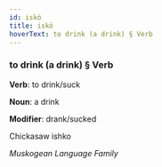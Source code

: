 ```yaml
---
id: iskö
title: iskö
hoverText: to drink (a drink) § Verb
---
```


### to drink (a drink) § Verb

**Verb**: to drink/suck

**Noun**: a drink

**Modifier**: drank/sucked

Chickasaw ishko  

*Muskogean Language Family*